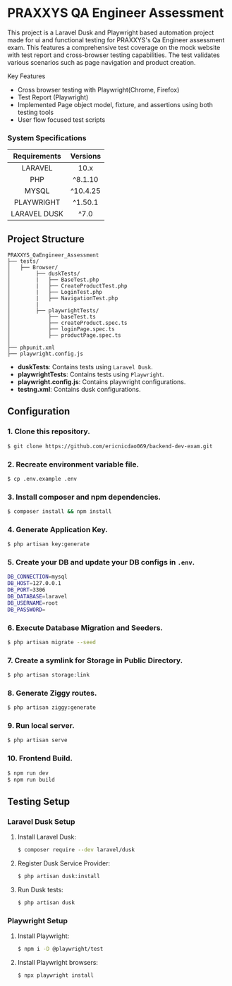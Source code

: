 # PRAXXYS QA Engineer Assessment

This project is a Laravel Dusk and Playwright based automation project made for ui and functional testing for PRAXXYS's Qa Engineer assessment exam. This features a comprehensive test coverage on the mock website with test report and cross-browser testing capabilities. The test validates various scenarios such as page navigation and product creation. 

Key Features
- Cross browser testing with Playwright(Chrome, Firefox)
- Test Report (Playwright)
- Implemented Page object model, fixture, and assertions using both testing tools
- User flow focused test scripts 


### System Specifications

| Requirements | Versions |
| :----------: | :------: |
|   LARAVEL    |   10.x   |
|     PHP      |  ^8.1.10 |
|    MYSQL     | ^10.4.25 |
|  PLAYWRIGHT  | ^1.50.1  |
|  LARAVEL DUSK  |  ^7.0  |

## Project Structure

```plaintext
PRAXXYS_QaEngineer_Assessment
├── tests/
│   ├── Browser/
│        ├── duskTests/
│        |   ├── BaseTest.php
│        |   ├── CreateProductTest.php
│        |   ├── LoginTest.php
│        |   ├── NavigationTest.php
│        |  
│        ├── playwrightTests/
│            ├── baseTest.ts
│            ├── createProduct.spec.ts
│            ├── loginPage.spec.ts
│            ├── productPage.spec.ts
│
├── phpunit.xml
├── playwright.config.js
```

- **duskTests**: Contains tests using `Laravel Dusk`.
- **playwrightTests**: Contains tests using `Playwright`.
- **playwright.config.js**: Contains playwright configurations.
- **testng.xml**: Contains dusk configurations.

## Configuration

### 1. Clone this repository.

```bash
$ git clone https://github.com/ericnicdao069/backend-dev-exam.git
```

### 2. Recreate environment variable file.

```bash
$ cp .env.example .env
```

### 3. Install composer and npm dependencies.

```bash
$ composer install && npm install
```

### 4. Generate Application Key.

```bash
$ php artisan key:generate
```

### 5. Create your DB and update your DB configs in `.env`.

```bash
DB_CONNECTION=mysql
DB_HOST=127.0.0.1
DB_PORT=3306
DB_DATABASE=laravel
DB_USERNAME=root
DB_PASSWORD=
```

### 6. Execute Database Migration and Seeders.

```bash
$ php artisan migrate --seed
```

### 7. Create a symlink for Storage in Public Directory.

```bash
$ php artisan storage:link
```

### 8. Generate Ziggy routes.

```bash
$ php artisan ziggy:generate
```

### 9. Run local server.

```bash
$ php artisan serve
```

### 10. Frontend Build.

```bash
$ npm run dev
$ npm run build
```

## Testing Setup

### **Laravel Dusk Setup**

1. Install Laravel Dusk:
   ```bash
   $ composer require --dev laravel/dusk
   ```

2. Register Dusk Service Provider:
   ```bash
   $ php artisan dusk:install
   ```

3. Run Dusk tests:
   ```bash
   $ php artisan dusk
   ```


### **Playwright Setup**

1. Install Playwright:
   ```bash
   $ npm i -D @playwright/test
   ```

2. Install Playwright browsers:
   ```bash
   $ npx playwright install
   ```
